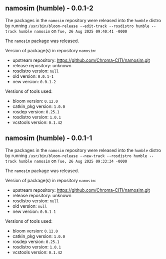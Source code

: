 ## namosim (humble) - 0.0.1-2

The packages in the `namosim` repository were released into the `humble` distro by running `/usr/bin/bloom-release --edit-track --rosdistro humble --track humble namosim` on `Tue, 26 Aug 2025 09:40:41 -0000`

The `namosim` package was released.

Version of package(s) in repository `namosim`:

- upstream repository: https://github.com/Chroma-CITI/namosim.git
- release repository: unknown
- rosdistro version: `null`
- old version: `0.0.1-1`
- new version: `0.0.1-2`

Versions of tools used:

- bloom version: `0.12.0`
- catkin_pkg version: `1.0.0`
- rosdep version: `0.25.1`
- rosdistro version: `1.0.1`
- vcstools version: `0.1.42`


## namosim (humble) - 0.0.1-1

The packages in the `namosim` repository were released into the `humble` distro by running `/usr/bin/bloom-release --new-track --rosdistro humble --track humble namosim` on `Tue, 26 Aug 2025 09:33:34 -0000`

The `namosim` package was released.

Version of package(s) in repository `namosim`:

- upstream repository: https://github.com/Chroma-CITI/namosim.git
- release repository: unknown
- rosdistro version: `null`
- old version: `null`
- new version: `0.0.1-1`

Versions of tools used:

- bloom version: `0.12.0`
- catkin_pkg version: `1.0.0`
- rosdep version: `0.25.1`
- rosdistro version: `1.0.1`
- vcstools version: `0.1.42`


